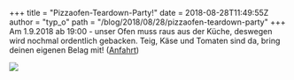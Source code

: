 +++
title = "Pizzaofen-Teardown-Party!"
date = 2018-08-28T11:49:55Z
author = "typ_o"
path = "/blog/2018/08/28/pizzaofen-teardown-party"
+++
Am 1.9.2018 ab 19:00 - unser Ofen muss raus aus der Küche, deswegen wird
nochmal ordentlich gebacken. Teig, Käse und Tomaten sind da, bring
deinen eigenen Belag mit\!
([Anfahrt](https://flipdot.org/wiki/Kontakt))

[![](https://flipdot.org/blog/uploads/pizza.serendipityThumb.JPG)](https://flipdot.org/blog/uploads/pizza.JPG)
